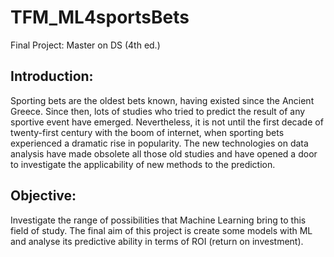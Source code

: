 # TFM_ML4sportsBets
Final Project: Master on DS (4th ed.)
## Introduction:
Sporting bets are the oldest bets known, having existed since the Ancient Greece. Since then, lots of studies who tried to predict the result of any sportive event have emerged. Nevertheless, it is not until the first decade of twenty-first century with the boom of internet, when sporting bets experienced a dramatic rise in popularity. The new technologies on data analysis have made obsolete all those old studies and have opened a door to investigate the applicability of new methods to the prediction.
## Objective:
Investigate the range of possibilities that Machine Learning bring to this field of study. The final aim of this project is create some models with ML and analyse its predictive ability in terms of ROI (return on investment).

